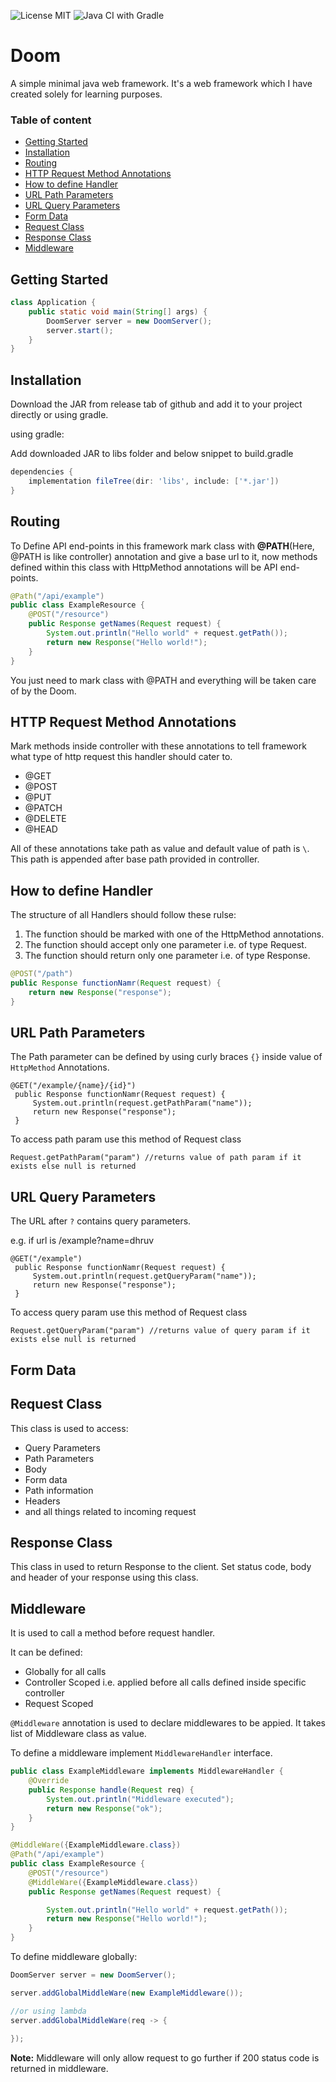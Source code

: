 ![License MIT](https://img.shields.io/badge/license-MIT-blue.svg)
![Java CI with Gradle](https://github.com/Dhruv-Garg79/Doom/workflows/Java%20CI%20with%20Gradle/badge.svg?branch=main)

# Doom
A simple minimal java web framework. It's a web framework which I have created solely for learning purposes.

### Table of content
- [Getting Started](#getting-started)
- [Installation](#installation)
- [Routing](#routing)
- [HTTP Request Method Annotations](#http-request-method-annotations)
- [How to define Handler](#how-to-define-handler)
- [URL Path Parameters](#url-path-parameters)
- [URL Query Parameters](#url-query-parameters)
- [Form Data](#form-data)
- [Request Class](#request-class)
- [Response Class](#response-class)
- [Middleware](#middleware)


## Getting Started
```java
class Application {
    public static void main(String[] args) {
        DoomServer server = new DoomServer();
        server.start();
    }
}
```

## Installation
Download the JAR from release tab of github and add it to your project directly or using gradle.

using gradle:

Add downloaded JAR to libs folder and below snippet to build.gradle
```groovy
dependencies {
    implementation fileTree(dir: 'libs', include: ['*.jar'])
}
```

## Routing
To Define API end-points in this framework mark class with **@PATH**(Here, @PATH is like controller) annotation and give a base url to it, now methods defined within this class with HttpMethod annotations will be API end-points.

```java
@Path("/api/example")
public class ExampleResource {
    @POST("/resource")
    public Response getNames(Request request) {
        System.out.println("Hello world" + request.getPath());
        return new Response("Hello world!");
    }
}
```

You just need to mark class with @PATH and everything will be taken care of by the Doom.

## HTTP Request Method Annotations
Mark methods inside controller with these annotations to tell framework what type of http request this handler should cater to.

- @GET
- @POST
- @PUT
- @PATCH
- @DELETE
- @HEAD

All of these annotations take path as value and default value of path is ` \ `. This path is appended after base path provided in controller.

 ## How to define Handler
 
The structure of all Handlers should follow these rulse:

1. The function should be marked with one of the HttpMethod annotations.
2. The function should accept only one parameter i.e. of type Request.
3. The function should return only one parameter i.e. of type Response.

 ```java
 @POST("/path")
 public Response functionNamr(Request request) {
     return new Response("response");
 }
```

## URL Path Parameters
The Path parameter can be defined by using curly braces `{}` inside value of `HttpMethod` Annotations.

```
@GET("/example/{name}/{id}")
 public Response functionNamr(Request request) {
     System.out.println(request.getPathParam("name"));
     return new Response("response");
 }
```

To access path param use this method of Request class
```
Request.getPathParam("param") //returns value of path param if it exists else null is returned
```


## URL Query Parameters
The URL after `?` contains query parameters.

e.g. if url is /example?name=dhruv
 
```
@GET("/example")
 public Response functionNamr(Request request) {
     System.out.println(request.getQueryParam("name"));
     return new Response("response");
 }
```

To access query param use this method of Request class
```
Request.getQueryParam("param") //returns value of query param if it exists else null is returned
```

## Form Data

## Request Class
This class is used to access:
- Query Parameters
- Path Parameters
- Body
- Form data
- Path information
- Headers
- and all things related to incoming request

## Response Class
This class in used to return Response to the client. Set status code, body and header of your response using this class.

## Middleware
It is used to call a method before request handler.

It can be defined:
- Globally for all calls
- Controller Scoped i.e. applied before all calls defined inside specific controller
- Request Scoped

`@Middleware` annotation is used to declare middlewares to be appied. It takes list of Middleware class as value.

To define a middleware implement `MiddlewareHandler` interface.
```java
public class ExampleMiddleware implements MiddlewareHandler {
    @Override
    public Response handle(Request req) {
        System.out.println("Middleware executed");
        return new Response("ok");
    }
}

@MiddleWare({ExampleMiddleware.class})
@Path("/api/example")
public class ExampleResource {
    @POST("/resource")
    @MiddleWare({ExampleMiddleware.class})
    public Response getNames(Request request) {

        System.out.println("Hello world" + request.getPath());
        return new Response("Hello world!");
    }
}
```

To define middleware globally:
```java
DoomServer server = new DoomServer();

server.addGlobalMiddleWare(new ExampleMiddleware());

//or using lambda
server.addGlobalMiddleWare(req -> {
            
});
```

**Note:**
Middleware will only allow request to go further if 200 status code is returned in middleware.